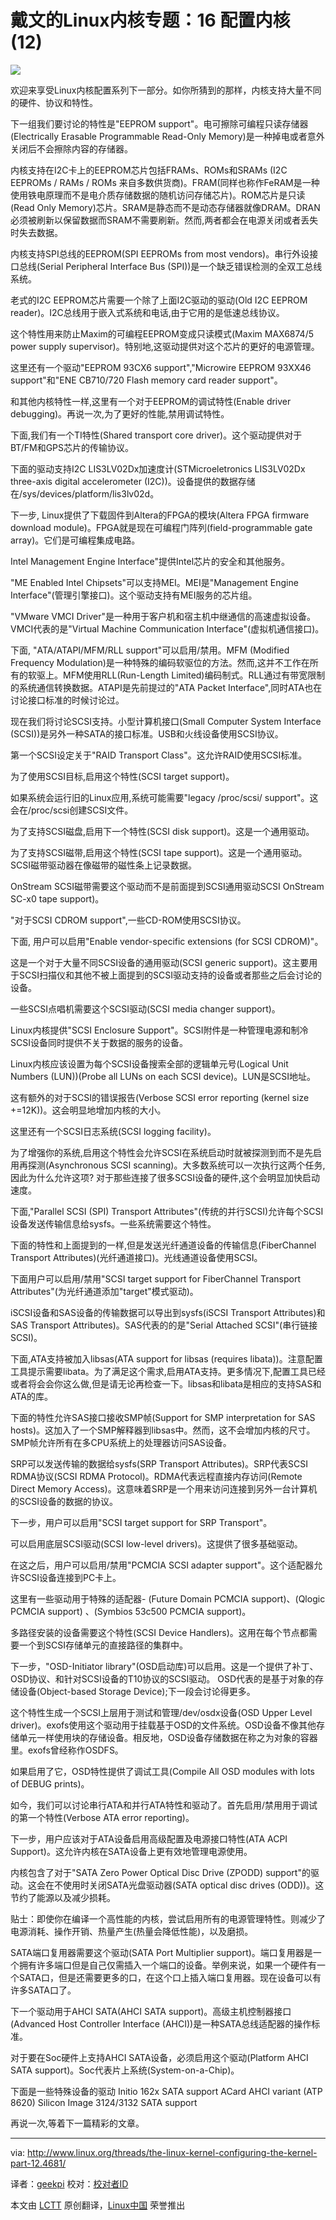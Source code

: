 戴文的Linux内核专题：16 配置内核 (12)
================================================================================
![](http://www.linux.org/attachments/slide-jpg.539/)

欢迎来享受Linux内核配置系列下一部分。如你所猜到的那样，内核支持大量不同的硬件、协议和特性。

下一组我们要讨论的特性是"EEPROM support"。电可擦除可编程只读存储器(Electrically Erasable Programmable Read-Only Memory)是一种掉电或者意外关闭后不会擦除内容的存储器。

内核支持在I2C卡上的EEPROM芯片包括FRAMs、ROMs和SRAMs (I2C EEPROMs / RAMs / ROMs 来自多数供货商)。FRAM(同样也称作FeRAM是一种使用铁电原理而不是电介质存储数据的随机访问存储芯片)。ROM芯片是只读(Read Only Memory)芯片。SRAM是静态而不是动态存储器就像DRAM。DRAN必须被刷新以保留数据而SRAM不需要刷新。然而,两者都会在电源关闭或者丢失时失去数据。

内核支持SPI总线的EEPROM(SPI EEPROMs from most vendors)。串行外设接口总线(Serial Peripheral Interface Bus (SPI))是一个缺乏错误检测的全双工总线系统。

老式的I2C EEPROM芯片需要一个除了上面I2C驱动的驱动(Old I2C EEPROM reader)。I2C总线用于嵌入式系统和电话,由于它用的是低速总线协议。

这个特性用来防止Maxim的可编程EEPROM变成只读模式(Maxim MAX6874/5 power supply supervisor)。特别地,这驱动提供对这个芯片的更好的电源管理。

这里还有一个驱动"EEPROM 93CX6 support","Microwire EEPROM 93XX46 support"和"ENE CB710/720 Flash memory card reader support"。

和其他内核特性一样,这里有一个对于EEPROM的调试特性(Enable driver debugging)。再说一次,为了更好的性能,禁用调试特性。

下面,我们有一个TI特性(Shared transport core driver)。这个驱动提供对于BT/FM和GPS芯片的传输协议。

下面的驱动支持I2C LIS3LV02Dx加速度计(STMicroeletronics LIS3LV02Dx three-axis digital accelerometer (I2C))。设备提供的数据存储在/sys/devices/platform/lis3lv02d。

下一步, Linux提供了下载固件到Altera的FPGA的模块(Altera FPGA firmware download module)。FPGA就是现在可编程门阵列(field-programmable gate array)。它们是可编程集成电路。

Intel Management Engine Interface"提供Intel芯片的安全和其他服务。

"ME Enabled Intel Chipsets"可以支持MEI。MEI是"Management Engine Interface"(管理引擎接口)。这个驱动支持有MEI服务的芯片组。

"VMware VMCI Driver"是一种用于客户机和宿主机中继通信的高速虚拟设备。VMCI代表的是"Virtual Machine Communication Interface"(虚拟机通信接口)。

下面, "ATA/ATAPI/MFM/RLL support"可以启用/禁用。MFM (Modified Frequency Modulation)是一种特殊的编码软驱位的方法。然而,这并不工作在所有的软驱上。MFM使用RLL(Run-Length Limited)编码制式。RLL通过有带宽限制的系统通信转换数据。ATAPI是先前提过的"ATA Packet Interface",同时ATA也在讨论接口标准的时候讨论过。

现在我们将讨论SCSI支持。小型计算机接口(Small Computer System Interface (SCSI))是另外一种SATA的接口标准。USB和火线设备使用SCSI协议。

第一个SCSI设定关于"RAID Transport Class"。这允许RAID使用SCSI标准。

为了使用SCSI目标,启用这个特性(SCSI target support)。

如果系统会运行旧的Linux应用,系统可能需要"legacy /proc/scsi/ support"。这会在/proc/scsi创建SCSI文件。

为了支持SCSI磁盘,启用下一个特性(SCSI disk support)。这是一个通用驱动。

为了支持SCSI磁带,启用这个特性(SCSI tape support)。这是一个通用驱动。SCSI磁带驱动器在像磁带的磁性条上记录数据。

OnStream SCSI磁带需要这个驱动而不是前面提到SCSI通用驱动SCSI OnStream SC-x0 tape support)。

"对于SCSI CDROM support",一些CD-ROM使用SCSI协议。

下面, 用户可以启用"Enable vendor-specific extensions (for SCSI CDROM)"。

这是一个对于大量不同SCSI设备的通用驱动(SCSI generic support)。这主要用于SCSI扫描仪和其他不被上面提到的SCSI驱动支持的设备或者那些之后会讨论的设备。

一些SCSI点唱机需要这个SCSI驱动(SCSI media changer support)。

Linux内核提供"SCSI Enclosure Support"。SCSI附件是一种管理电源和制冷SCSI设备同时提供不关于数据的服务的设备。

Linux内核应该设置为每个SCSI设备搜索全部的逻辑单元号(Logical Unit Numbers (LUN))(Probe all LUNs on each SCSI device)。LUN是SCSI地址。

这有额外的对于SCSI的错误报告(Verbose SCSI error reporting (kernel size +=12K))。这会明显地增加内核的大小。

这里还有一个SCSI日志系统(SCSI logging facility)。

为了增强你的系统,启用这个特性会允许SCSI在系统启动时就被探测到而不是先启用再探测(Asynchronous SCSI scanning)。大多数系统可以一次执行这两个任务,因此为什么允许这项? 对于那些连接了很多SCSI设备的硬件,这个会明显加快启动速度。

下面,"Parallel SCSI (SPI) Transport Attributes"(传统的并行SCSI)允许每个SCSI设备发送传输信息给sysfs。一些系统需要这个特性。

下面的特性和上面提到的一样,但是发送光纤通道设备的传输信息(FiberChannel Transport Attributes)(光纤通道接口)。光线通道设备使用SCSI。

下面用户可以启用/禁用"SCSI target support for FiberChannel Transport Attributes"(为光纤通道添加"target"模式驱动)。

iSCSI设备和SAS设备的传输数据可以导出到sysfs(iSCSI Transport Attributes)和SAS Transport Attributes)。SAS代表的的是"Serial Attached SCSI"(串行链接SCSI)。

下面,ATA支持被加入libsas(ATA support for libsas (requires libata))。注意配置工具提示需要libata。为了满足这个需求,启用ATA支持。更多情况下,配置工具已经或者将会会你这么做,但是请无论再检查一下。libsas和libata是相应的支持SAS和ATA的库。

下面的特性允许SAS接口接收SMP帧(Support for SMP interpretation for SAS hosts)。这加入了一个SMP解释器到libsas中。然而，这不会增加内核的尺寸。SMP帧允许所有在多CPU系统上的处理器访问SAS设备。

SRP可以发送传输的数据给sysfs(SRP Transport Attributes)。SRP代表SCSI RDMA协议(SCSI RDMA Protocol)。RDMA代表远程直接内存访问(Remote Direct Memory Access)。这意味着SRP是一个用来访问连接到另外一台计算机的SCSI设备的数据的协议。

下一步，用户可以启用"SCSI target support for SRP Transport"。

可以启用底层SCSI驱动(SCSI low-level drivers)。这提供了很多基础驱动。

在这之后，用户可以启用/禁用"PCMCIA SCSI adapter support"。这个适配器允许SCSI设备连接到PC卡上。

这里有一些驱动用于特殊的适配器- (Future Domain PCMCIA support)、(Qlogic PCMCIA support) 、(Symbios 53c500 PCMCIA support)。

多路径安装的设备需要这个特性(SCSI Device Handlers)。这用在每个节点都需要一个到SCSI存储单元的直接路径的集群中。

下一步，"OSD-Initiator library"(OSD启动库)可以启用。这是一个提供了补丁、OSD协议、和针对SCSI设备的T10协议的SCSI驱动。 OSD代表的是基于对象的存储设备(Object-based Storage Device);下一段会讨论得更多。

这个特性生成一个SCSI上层用于测试和管理/dev/osdx设备(OSD Upper Level driver)。exofs使用这个驱动用于挂载基于OSD的文件系统。OSD设备不像其他存储单元一样使用块的存储设备。相反地，OSD设备存储数据在称之为对象的容器里。exofs曾经称作OSDFS。

如果启用了它，OSD特性提供了调试工具(Compile All OSD modules with lots of DEBUG prints)。

如今，我们可以讨论串行ATA和并行ATA特性和驱动了。首先启用/禁用用于调试的第一个特性(Verbose ATA error reporting)。

下一步，用户应该对于ATA设备启用高级配置及电源接口特性(ATA ACPI Support)。这允许内核在SATA设备上更有效地管理电源使用。

内核包含了对于"SATA Zero Power Optical Disc Drive (ZPODD) support"的驱动。这会在不使用时关闭SATA光盘驱动器(SATA optical disc drives (ODD))。这节约了能源以及减少损耗。

贴士：即使你在编译一个高性能的内核，尝试启用所有的电源管理特性。则减少了电源消耗、操作开销、热量产生(热量会降低性能)，以及磨损。

SATA端口复用器需要这个驱动(SATA Port Multiplier support)。端口复用器是一个拥有许多端口但是自己仅需插入一个端口的设备。举例来说，如果一个硬件有一个SATA口，但是还需要更多的口，在这个口上插入端口复用器。现在设备可以有许多SATA口了。

下一个驱动用于AHCI SATA(AHCI SATA support)。高级主机控制器接口(Advanced Host Controller Interface (AHCI))是一种SATA总线适配器的操作标准。

对于要在Soc硬件上支持AHCI SATA设备，必须启用这个驱动(Platform AHCI SATA support)。Soc代表片上系统(System-on-a-Chip)。

下面是一些特殊设备的驱动
Initio 162x SATA support
ACard AHCI variant (ATP 8620)
Silicon Image 3124/3132 SATA support

再说一次,等着下一篇精彩的文章。

--------------------------------------------------------------------------------

via: http://www.linux.org/threads/the-linux-kernel-configuring-the-kernel-part-12.4681/

译者：[geekpi](https://github.com/geekpi) 校对：[校对者ID](https://github.com/校对者ID)

本文由 [LCTT](https://github.com/LCTT/TranslateProject) 原创翻译，[Linux中国](http://linux.cn/) 荣誉推出
